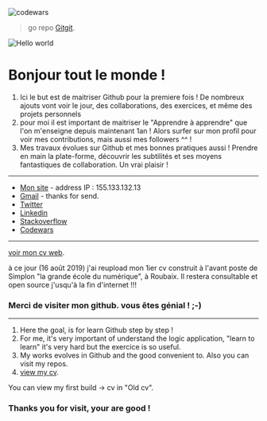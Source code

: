 ![codewars](https://www.codewars.com/users/fanfanpsg/badges/micro)

> go repo [Gitgit](https://github.com/fanfanpsg/BonjourToutLeMonde).

![Hello world](https://cdn.pixabay.com/photo/2018/08/30/03/34/aerial-3641197_960_720.jpg)
# Bonjour tout le monde !

1. Ici le but est de maitriser Github pour la premiere fois !
De nombreux ajouts vont voir le jour, des collaborations, des exercices, et même des projets personnels
2. pour moi il est important de maitriser le "Apprendre à apprendre" que l'on m'enseigne depuis maintenant 1an !
Alors surfer sur mon profil pour voir mes contributions, mais aussi mes followers ^^ !
3. Mes travaux évolues sur Github et mes bonnes pratiques aussi ! Prendre en main la plate-forme, découvrir les subtilités
et ses moyens fantastiques de collaboration. Un vrai plaisir !

***
* [Mon site](https://www.francoisdparent.site/blog/) - address IP : 155.133.132.13
* [Gmail](parent.francois59@gmail.com) - thanks for send.
* [Twitter](https://twitter.com/Francois__dev)
* [Linkedin](https://www.linkedin.com/in/fran%C3%A7oisparent/)
* [Stackoverflow](https://stackoverflow.com/users/12021233/parent-fran%c3%a7ois)
* [Codewars](https://www.codewars.com/users/fanfanpsg)

***
  [voir mon cv web](https://fanfanpsg.github.io/PARENTFcv/).
  
  à  ce jour (16 août 2019) j'ai reupload mon 1ier cv construit à l'avant poste de Simplon "la grande école du numérique", à Roubaix. Il restera consultable et open source j'usqu'à la fin d'internet !!!

### Merci de visiter mon github. vous êtes génial ! ;-)
***
1. Here the goal, is for learn Github step by step !
2. For me, it's very important of understand the logic application, "learn to learn" it's very hard
but the exercice is so useful.
3. My works evolves in Github and the good convenient to. Also you can visit my repos.
4.   [view my cv](https://fanfanpsg.github.io/PARENTFcv/).

  You can view my first build -> cv in  "Old cv".

### Thanks you for visit, your are good !
